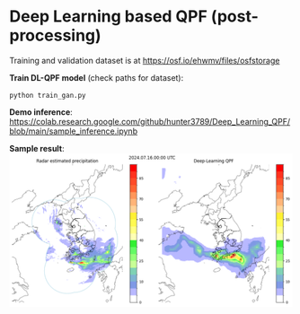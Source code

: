 # Deep Learning based QPF (post-processing)

Training and validation dataset is at https://osf.io/ehwmv/files/osfstorage  

**Train DL-QPF model** (check paths for dataset):  
```
python train_gan.py
```

**Demo inference**:  
https://colab.research.google.com/github/hunter3789/Deep_Learning_QPF/blob/main/sample_inference.ipynb
  
**Sample result**:  
![demo](sample.png)
  
